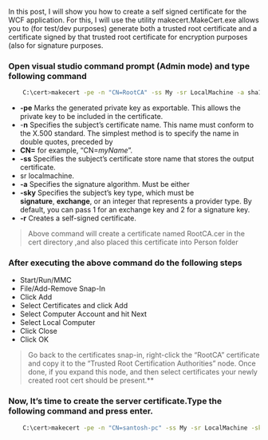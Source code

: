 
In this post, I will show you how to create a self signed certificate for the WCF application. For this, I will use the utility makecert.MakeCert.exe allows you to (for test/dev purposes) generate both a trusted root certificate and a certificate signed by that trusted root certificate for encryption purposes (also for signature purposes.

### Open visual studio command prompt (Admin mode) and type following command

```bash
    C:\cert>makecert -pe -n "CN=RootCA" -ss My -sr LocalMachine -a sha1 -sky signatu re -r "RootCA.cer"

```

-   **-pe**  Marks the generated private key as exportable. This allows the private key to be included in the certificate.
-   -**n**  Specifies the subject’s certificate name. This name must conform to the X.500 standard. The simplest method is to specify the name in double quotes, preceded by
-   **CN=**  for example, “CN=_myName_”.
-   **-ss**  Specifies the subject’s certificate store name that stores the output certificate.
-   sr localmachine.
-   **-a**  Specifies the signature algorithm. Must be either
-   **-sky**  Specifies the subject’s key type, which must be  
    **signature**,  **exchange**, or an integer that represents a provider type. By default, you can pass 1 for an exchange key and 2 for a signature key.
-   **-r**  Creates a self-signed certificate.

> Above command will create a certificate named RootCA.cer in the cert directory ,and also placed this certificate into Person folder

### After executing the above command do the following steps

-   Start/Run/MMC
-   File/Add-Remove Snap-In
-   Click Add
-   Select Certificates and click Add
-   Select Computer Account and hit Next
-   Select Local Computer
-   Click Close
-   Click OK

> Go back to the certificates snap-in, right-click the “RootCA” certificate and copy it to the “Trusted Root Certification Authorities” node. Once done, if you expand this node, and then select certificates your newly created root cert should be present.**

### Now, It’s time to create the server certificate.Type the following command and press enter.

```bash
    C:\cert>makecert -pe -n "CN=santosh-pc" -ss My -sr LocalMachine -sky exchange -a sha1 -in "RootCA" -is My -ir LocalMachine -sy 12 santosh-pc.cer
```
<!--stackedit_data:
eyJoaXN0b3J5IjpbMTIxMTk1MTc2MSw2NDMyOTM5NDBdfQ==
-->